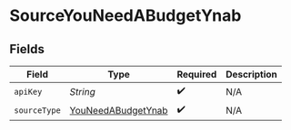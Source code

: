 # SourceYouNeedABudgetYnab


## Fields

| Field                                                           | Type                                                            | Required                                                        | Description                                                     |
| --------------------------------------------------------------- | --------------------------------------------------------------- | --------------------------------------------------------------- | --------------------------------------------------------------- |
| `apiKey`                                                        | *String*                                                        | :heavy_check_mark:                                              | N/A                                                             |
| `sourceType`                                                    | [YouNeedABudgetYnab](../../models/shared/YouNeedABudgetYnab.md) | :heavy_check_mark:                                              | N/A                                                             |